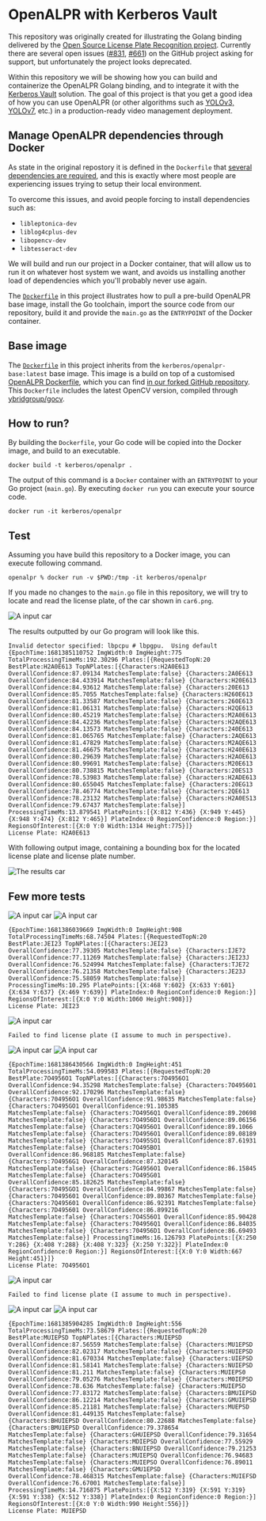 # OpenALPR with Kerberos Vault

This repository was originally created for illustrating the Golang binding delivered by the [Open Source License Plate Recognition project](https://github.com/openalpr/openalpr). Currently there are several open issues ([#831](https://github.com/openalpr/openalpr/issues/831), [#661](https://github.com/openalpr/openalpr/issues/661)) on the GitHub project asking for support, but unfortunately the project looks deprecated.

Within this repository we will be showing how you can build and containerize the OpenALPR Golang binding, and to integrate it with the [Kerberos Vault](https://github.com/kerberos-io/vault) solution. The goal of this project is that you get a good idea of how you can use OpenALPR (or other algorithms such as [YOLOv3, YOLOv7](https://github.com/kerberos-io/hub-objecttracker), etc.) in a production-ready video management deployment.

## Manage OpenALPR dependencies through Docker

As state in the original repostory it is defined in the `Dockerfile` that [several dependencies are required](https://github.com/openalpr/openalpr/blob/master/Dockerfile#L10-L13), and this is exactly where most people are experiencing issues trying to setup their local environment.

To overcome this issues, and avoid people forcing to install dependencies such as:

- `libleptonica-dev`
- `liblog4cplus-dev`
- `libopencv-dev`
- `libtesseract-dev`

We will build and run our project in a Docker container, that will allow us to run it on whatever host system we want, and avoids us installing another load of dependencies which you'll probably never use again.

The [`Dockerfile`](https://github.com/kerberos-io/openalpr/blob/main/Dockerfile) in this project illustrates how to pull a pre-build OpenALPR base image, install the Go toolchain, import the source code from our repository, build it and provide the `main.go` as the `ENTRYPOINT` of the Docker container.

## Base image

The [`Dockerfile`](https://github.com/kerberos-io/openalpr/blob/main/Dockerfile) in this project inherits from the `kerberos/openalpr-base:latest` base image. This image is a build on top of a customised [OpenALPR Dockerfile](https://github.com/kerberos-io/openalpr-base/blob/master/Dockerfile), which you can find [in our forked GitHub repository](https://github.com/kerberos-io/openalpr-base). This `Dockerfile` includes the latest OpenCV version, compiled through [ybridgroup/gocv](https://github.com/hybridgroup/gocv).

## How to run?

By building the `Dockerfile`, your Go code will be copied into the Docker image, and build to an executable.

    docker build -t kerberos/openalpr .

The output of this command is a `Docker` container with an `ENTRYPOINT` to your Go project (`main.go`). By executing `docker run` you can execute your source code.

    docker run -it kerberos/openalpr

## Test

Assuming you have build this repository to a Docker image, you can execute following command.

    openalpr % docker run -v $PWD:/tmp -it kerberos/openalpr

If you made no changes to the `main.go` file in this repository, we will try to locate and read the license plate, of the car shown in `car6.png`.

![A input car](./car6.png)

The results outputted by our Go program will look like this.

    Invalid detector specified: lbpcpu # lbpgpu.  Using default
    {EpochTime:1681385110752 ImgWidth:0 ImgHeight:775 TotalProcessingTimeMs:192.30296 Plates:[{RequestedTopN:20 BestPlate:H2A0E613 TopNPlates:[{Characters:H2A0E613 OverallConfidence:87.09134 MatchesTemplate:false} {Characters:2A0E613 OverallConfidence:84.433914 MatchesTemplate:false} {Characters:H20E613 OverallConfidence:84.93612 MatchesTemplate:false} {Characters:20E613 OverallConfidence:85.7055 MatchesTemplate:false} {Characters:H260E613 OverallConfidence:81.33587 MatchesTemplate:false} {Characters:260E613 OverallConfidence:81.06131 MatchesTemplate:false} {Characters:H2QE613 OverallConfidence:80.45219 MatchesTemplate:false} {Characters:M2A0E613 OverallConfidence:84.42236 MatchesTemplate:false} {Characters:H2AQE613 OverallConfidence:84.13573 MatchesTemplate:false} {Characters:240E613 OverallConfidence:81.065765 MatchesTemplate:false} {Characters:2AQE613 OverallConfidence:81.47829 MatchesTemplate:false} {Characters:M2AQE613 OverallConfidence:81.46675 MatchesTemplate:false} {Characters:H240E613 OverallConfidence:80.29639 MatchesTemplate:false} {Characters:H2AOE613 OverallConfidence:80.99691 MatchesTemplate:false} {Characters:M20E613 OverallConfidence:80.738815 MatchesTemplate:false} {Characters:20ES13 OverallConfidence:78.53983 MatchesTemplate:false} {Characters:H2ADE613 OverallConfidence:80.655045 MatchesTemplate:false} {Characters:20EG13 OverallConfidence:78.46774 MatchesTemplate:false} {Characters:2QE613 OverallConfidence:78.23132 MatchesTemplate:false} {Characters:H2A0ES13 OverallConfidence:79.67437 MatchesTemplate:false}] ProcessingTimeMs:13.879541 PlatePoints:[{X:812 Y:436} {X:949 Y:445} {X:948 Y:474} {X:812 Y:465}] PlateIndex:0 RegionConfidence:0 Region:}] RegionsOfInterest:[{X:0 Y:0 Width:1314 Height:775}]}
    License Plate: H2A0E613

With following output image, containing a bounding box for the located license plate and license plate number.

![The results car](./car6_out.png)

## Few more tests

![A input car](./car.png)
![A input car](./car_out.png)

    {EpochTime:1681386039669 ImgWidth:0 ImgHeight:908 TotalProcessingTimeMs:68.74504 Plates:[{RequestedTopN:20 BestPlate:JEI23 TopNPlates:[{Characters:JEI23 OverallConfidence:77.39305 MatchesTemplate:false} {Characters:IJE72 OverallConfidence:77.11269 MatchesTemplate:false} {Characters:JEI23J OverallConfidence:76.524994 MatchesTemplate:false} {Characters:TJE72 OverallConfidence:76.21358 MatchesTemplate:false} {Characters:JE23J OverallConfidence:75.58059 MatchesTemplate:false}] ProcessingTimeMs:10.295 PlatePoints:[{X:468 Y:602} {X:633 Y:601} {X:634 Y:637} {X:469 Y:639}] PlateIndex:0 RegionConfidence:0 Region:}] RegionsOfInterest:[{X:0 Y:0 Width:1060 Height:908}]}
    License Plate: JEI23

![A input car](./car3.png)

    Failed to find license plate (I assume to much in perspective).

![A input car](./car8.png)
![A input car](./car8_out.png)

    {EpochTime:1681386430566 ImgWidth:0 ImgHeight:451 TotalProcessingTimeMs:54.099583 Plates:[{RequestedTopN:20 BestPlate:7O4956O1 TopNPlates:[{Characters:7O4956O1 OverallConfidence:94.35298 MatchesTemplate:false} {Characters:7O495601 OverallConfidence:92.170296 MatchesTemplate:false} {Characters:704956O1 OverallConfidence:91.98635 MatchesTemplate:false} {Characters:7O495GO1 OverallConfidence:91.105385 MatchesTemplate:false} {Characters:7O4956Q1 OverallConfidence:89.20698 MatchesTemplate:false} {Characters:7O4956D1 OverallConfidence:89.06156 MatchesTemplate:false} {Characters:7Q4956O1 OverallConfidence:89.1066 MatchesTemplate:false} {Characters:7D4956O1 OverallConfidence:89.08189 MatchesTemplate:false} {Characters:7O495SO1 OverallConfidence:87.61931 MatchesTemplate:false} {Characters:7O495BO1 OverallConfidence:86.968185 MatchesTemplate:false} {Characters:7O4956G1 OverallConfidence:87.320145 MatchesTemplate:false} {Characters:7G4956O1 OverallConfidence:86.15845 MatchesTemplate:false} {Characters:7O495G01 OverallConfidence:85.182625 MatchesTemplate:false} {Characters:70495GO1 OverallConfidence:84.99867 MatchesTemplate:false} {Characters:70495601 OverallConfidence:89.80367 MatchesTemplate:false} {Characters:7Q495601 OverallConfidence:86.92391 MatchesTemplate:false} {Characters:7D495601 OverallConfidence:86.899216 MatchesTemplate:false} {Characters:7O4S56O1 OverallConfidence:85.90428 MatchesTemplate:false} {Characters:704956Q1 OverallConfidence:86.84035 MatchesTemplate:false} {Characters:704956D1 OverallConfidence:86.69493 MatchesTemplate:false}] ProcessingTimeMs:16.126793 PlatePoints:[{X:250 Y:286} {X:408 Y:288} {X:408 Y:323} {X:250 Y:322}] PlateIndex:0 RegionConfidence:0 Region:}] RegionsOfInterest:[{X:0 Y:0 Width:667 Height:451}]}
    License Plate: 7O4956O1

![A input car](./car5.png)

    Failed to find license plate (I assume to much in perspective).

![A input car](./car7.jpg)
![A input car](./car7_out.png)

    {EpochTime:1681385904285 ImgWidth:0 ImgHeight:556 TotalProcessingTimeMs:73.58679 Plates:[{RequestedTopN:20 BestPlate:MUIEPSD TopNPlates:[{Characters:MUIEPSD OverallConfidence:87.56559 MatchesTemplate:false} {Characters:MU1EPSD OverallConfidence:82.02317 MatchesTemplate:false} {Characters:HUIEPSD OverallConfidence:81.670334 MatchesTemplate:false} {Characters:UIEPSD OverallConfidence:81.58141 MatchesTemplate:false} {Characters:NUIEPSD OverallConfidence:81.211 MatchesTemplate:false} {Characters:MUIEPS0 OverallConfidence:79.05276 MatchesTemplate:false} {Characters:M0IEPSD OverallConfidence:78.636 MatchesTemplate:false} {Characters:MUIEP5D OverallConfidence:77.83172 MatchesTemplate:false} {Characters:BMUIEPSD OverallConfidence:86.12214 MatchesTemplate:false} {Characters:GMUIEPSD OverallConfidence:85.21181 MatchesTemplate:false} {Characters:MUEPSD OverallConfidence:81.449135 MatchesTemplate:false} {Characters:BHUIEPSD OverallConfidence:80.22688 MatchesTemplate:false} {Characters:BMU1EPSD OverallConfidence:79.378654 MatchesTemplate:false} {Characters:GHUIEPSD OverallConfidence:79.31654 MatchesTemplate:false} {Characters:MDIEPSD OverallConfidence:77.55929 MatchesTemplate:false} {Characters:BNUIEPSD OverallConfidence:79.21253 MatchesTemplate:false} {Characters:MUIEPSQ OverallConfidence:76.94683 MatchesTemplate:false} {Characters:MUIEPSO OverallConfidence:76.89011 MatchesTemplate:false} {Characters:GMU1EPSD OverallConfidence:78.468315 MatchesTemplate:false} {Characters:MUIEFSD OverallConfidence:76.67001 MatchesTemplate:false}] ProcessingTimeMs:14.716875 PlatePoints:[{X:512 Y:319} {X:591 Y:319} {X:591 Y:338} {X:512 Y:338}] PlateIndex:0 RegionConfidence:0 Region:}] RegionsOfInterest:[{X:0 Y:0 Width:990 Height:556}]}
    License Plate: MUIEPSD
